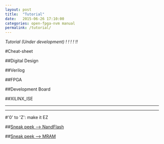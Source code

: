 ```yaml
---
layout: post
title:  "Tutorial"
date:   2015-06-26 17:10:00
categories: open-fpga-nvm manual
permalink: /tutorial/
---
```


_Tutorial (Under development)       !      !   !  ! !!_


#Cheat-sheet

##Digital Design 

##Verilog

##FPGA

##Development Board 

##XILINX_ISE
_____________________________________
_____________________________________

#'0' to 'Z': make it EZ

##[Sneak peek --> NandFlash](NandFlash)

##[Sneak peek --> MRAM](MRAM)